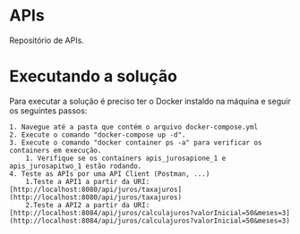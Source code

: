 # APIs

Repositório de APIs.

# Executando a solução

Para executar a solução é preciso ter o Docker instaldo na máquina e seguir os seguintes passos:

    1. Navegue até a pasta que contém o arquivo docker-compose.yml
	2. Execute o comando "docker-compose up -d".
	3. Execute o comando "docker container ps -a" para verificar os containers em execução.
	    1. Verifique se os containers apis_jurosapione_1 e  apis_jurosapitwo_1 estão rodando.
	4. Teste as APIs por uma API Client (Postman, ...)
	    1.Teste a API1 a partir da URI: [http://localhost:8080/api/juros/taxajuros](http://localhost:8080/api/juros/taxajuros)
	    2.Teste a API2 a partir da URI: [http://localhost:8084/api/juros/calculajuros?valorInicial=50&meses=3](http://localhost:8084/api/juros/calculajuros?valorInicial=50&meses=3)
		